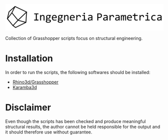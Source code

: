 ![](images/IngegneriaParametrica_Logo.png)


Collection of Grasshopper scripts focus on structural engineering.

Installation
===========
In order to run the scripts, the following softwares should be installed:
- [Rhino3d/Grasshopper](https://www.rhino3d.com/)
- [Karamba3d](www.karamba3d.com)

Disclaimer
==========
Even though the scripts has been checked and produce meaningful structural results, the author cannot be held responsible for the output and it should therefore use without guarantee.
